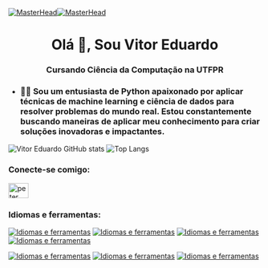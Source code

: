 [![MasterHead](https://media0.giphy.com/media/v1.Y2lkPTc5MGI3NjExNWFobWY2YWJjN2plZmwybzk0ZDJtajE3cG9pN294ZTY1bnU5cWFibSZlcD12MV9pbnRlcm5hbF9naWZfYnlfaWQmY3Q9Zw/WoD6JZnwap6s8/giphy.gif)]()[![MasterHead](https://media0.giphy.com/media/v1.Y2lkPTc5MGI3NjExNWFobWY2YWJjN2plZmwybzk0ZDJtajE3cG9pN294ZTY1bnU5cWFibSZlcD12MV9pbnRlcm5hbF9naWZfYnlfaWQmY3Q9Zw/WoD6JZnwap6s8/giphy.gif)]() 

<h1 align="center">Olá  👋, Sou Vitor Eduardo</h1>
<h3 align="center">Cursando Ciência da Computação na UTFPR</h3>

- ### 👨‍💻 Sou um entusiasta de Python apaixonado por aplicar técnicas de machine learning e ciência de dados para resolver problemas do mundo real. Estou constantemente buscando maneiras de aplicar meu conhecimento para criar soluções inovadoras e impactantes.

![Vitor Eduardo GitHub stats](https://github-readme-stats.vercel.app/api?username=VitorEduardoLimaKenor&show_icons=true&theme=tokyonight)
![Top Langs](https://github-readme-stats.vercel.app/api/top-langs/?username=VitorEduardoLimaKenor&theme=blue-green)

<h3 align="left">Conecte-se comigo:</h3>
<p align="left">

<a href="https://linkedin.com/in/vitor-eduardo-de-lima-kenor-803464273" target="blank"><img align="center" src="https://raw.githubusercontent.com/rahuldkjain/github-profile-readme-generator/master/src/images/icons/Social/linked-in-alt.svg" alt="peter kimanzi" height="30" width="40" /></a>
</p>
<h3 align="left">Idiomas e ferramentas:</h3>

[![Idiomas e ferramentas](https://img.shields.io/badge/Python-3776AB?style=for-the-badge&logo=python&logoColor=white)](https://www.python.org/)
[![Idiomas e ferramentas](https://img.shields.io/badge/Colab-F9AB00?style=for-the-badge&logo=googlecolab&color=525252)](https://colab.google/)
[![Idiomas e ferramentas](https://img.shields.io/badge/Visual_Studio_Code-0078D4?style=for-the-badge&logo=visual%20studio%20code&logoColor=white)](https://code.visualstudio.com/)
[![Idiomas e ferramentas](https://img.shields.io/badge/GIT-E44C30?style=for-the-badge&logo=git&logoColor=white)](https://git-scm.com/)

[![Idiomas e ferramentas](https://img.shields.io/badge/TensorFlow-FF6F00?style=for-the-badge&logo=tensorflow&logoColor=white)](https://www.tensorflow.org/?hl=pt-br)
[![Idiomas e ferramentas](https://img.shields.io/badge/MySQL-005C84?style=for-the-badge&logo=mysql&logoColor=white)](https://www.mysql.com/)
[![Idiomas e ferramentas](https://img.shields.io/badge/Trello-0052CC?style=for-the-badge&logo=trello&logoColor=white)](https://trello.com/home)
